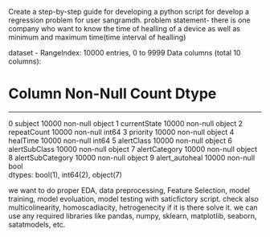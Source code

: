 Create a step-by-step guide for developing a python script for develop a regression problem for user sangramdh.
problem statement- there is one company who want to know the time of healling of a device as well as minimum and maximum time(time interval of healling)








dataset - RangeIndex: 10000 entries, 0 to 9999
Data columns (total 10 columns):
 #   Column            Non-Null Count  Dtype 
---  ------            --------------  ----- 
 0   subject           10000 non-null  object
 1   currentState      10000 non-null  object
 2   repeatCount       10000 non-null  int64 
 3   priority          10000 non-null  object
 4   healTime          10000 non-null  int64 
 5   alertClass        10000 non-null  object
 6   alertSubClass     10000 non-null  object
 7   alertCategory     10000 non-null  object
 8   alertSubCategory  10000 non-null  object
 9   alert_autoheal    10000 non-null  bool  
dtypes: bool(1), int64(2), object(7)







we want to do proper EDA, data preprocessing, Feature Selection, model training, model evoluation, model testing with saticfictory script. check also multicolinearity, homoscadiacity, hetrogenecity if it is there solve it.
we can use any required libraries like pandas, numpy, sklearn, matplotlib, seaborn, satatmodels, etc.

